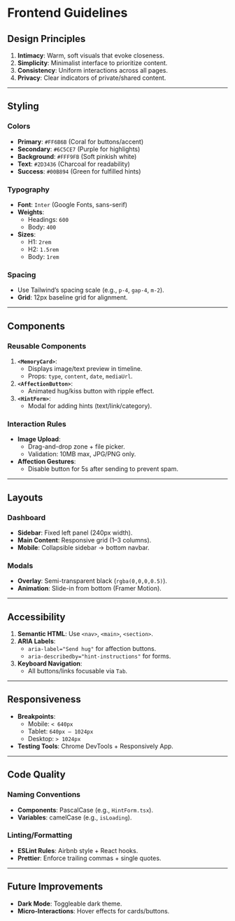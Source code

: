 # Frontend Guidelines

## Design Principles
1. **Intimacy**: Warm, soft visuals that evoke closeness.  
2. **Simplicity**: Minimalist interface to prioritize content.  
3. **Consistency**: Uniform interactions across all pages.  
4. **Privacy**: Clear indicators of private/shared content.  

---

## Styling
### Colors  
- **Primary**: `#FF6B6B` (Coral for buttons/accent)  
- **Secondary**: `#6C5CE7` (Purple for highlights)  
- **Background**: `#FFF9FB` (Soft pinkish white)  
- **Text**: `#2D3436` (Charcoal for readability)  
- **Success**: `#00B894` (Green for fulfilled hints)  

### Typography  
- **Font**: `Inter` (Google Fonts, sans-serif)  
- **Weights**:  
  - Headings: `600`  
  - Body: `400`  
- **Sizes**:  
  - H1: `2rem`  
  - H2: `1.5rem`  
  - Body: `1rem`  

### Spacing  
- Use Tailwind’s spacing scale (e.g., `p-4`, `gap-4`, `m-2`).  
- **Grid**: 12px baseline grid for alignment.  

---

## Components
### Reusable Components  
1. **`<MemoryCard>`**:  
   - Displays image/text preview in timeline.  
   - Props: `type`, `content`, `date`, `mediaUrl`.  
2. **`<AffectionButton>`**:  
   - Animated hug/kiss button with ripple effect.  
3. **`<HintForm>`**:  
   - Modal for adding hints (text/link/category).  

### Interaction Rules  
- **Image Upload**:  
  - Drag-and-drop zone + file picker.  
  - Validation: 10MB max, JPG/PNG only.  
- **Affection Gestures**:  
  - Disable button for 5s after sending to prevent spam.  

---

## Layouts
### Dashboard  
- **Sidebar**: Fixed left panel (240px width).  
- **Main Content**: Responsive grid (1–3 columns).  
- **Mobile**: Collapsible sidebar → bottom navbar.  

### Modals  
- **Overlay**: Semi-transparent black (`rgba(0,0,0,0.5)`).  
- **Animation**: Slide-in from bottom (Framer Motion).  

---

## Accessibility
1. **Semantic HTML**: Use `<nav>`, `<main>`, `<section>`.  
2. **ARIA Labels**:  
   - `aria-label="Send hug"` for affection buttons.  
   - `aria-describedby="hint-instructions"` for forms.  
3. **Keyboard Navigation**:  
   - All buttons/links focusable via `Tab`.  

---

## Responsiveness
- **Breakpoints**:  
  - Mobile: `< 640px`  
  - Tablet: `640px – 1024px`  
  - Desktop: `> 1024px`  
- **Testing Tools**: Chrome DevTools + Responsively App.  

---

## Code Quality
### Naming Conventions  
- **Components**: PascalCase (e.g., `HintForm.tsx`).  
- **Variables**: camelCase (e.g., `isLoading`).  

### Linting/Formatting  
- **ESLint Rules**: Airbnb style + React hooks.  
- **Prettier**: Enforce trailing commas + single quotes.  

---

## Future Improvements
- **Dark Mode**: Toggleable dark theme.  
- **Micro-Interactions**: Hover effects for cards/buttons.

